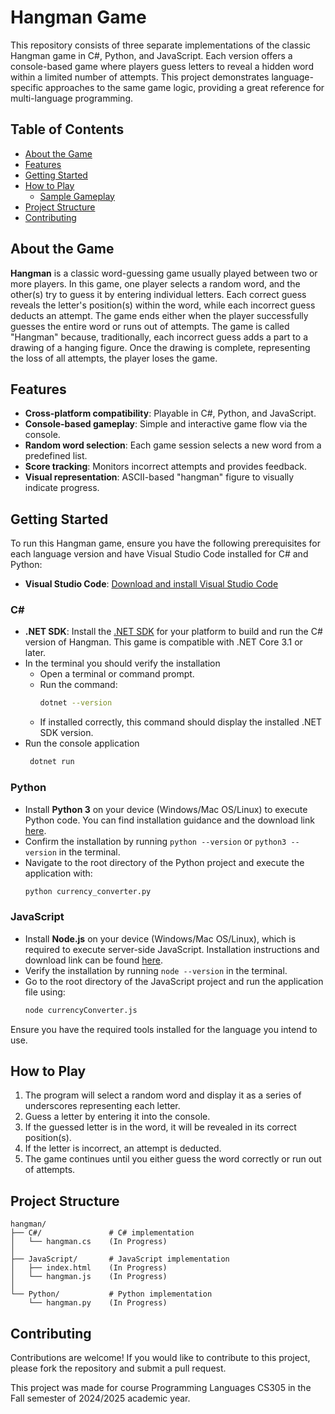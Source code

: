 # Hangman Game

This repository consists of three separate implementations of the classic Hangman game in C#, Python, and JavaScript. Each version offers a console-based game where players guess letters to reveal a hidden word within a limited number of attempts. This project demonstrates language-specific approaches to the same game logic, providing a great reference for multi-language programming.


## Table of Contents
- [About the Game](#about-the-game)
- [Features](#features)
- [Getting Started](#getting-started)
- [How to Play](#how-to-play)
  - [Sample Gameplay](#sample-gameplay)
- [Project Structure](#project-structure)
- [Contributing](#contributing)


## About the Game

**Hangman** is a classic word-guessing game usually played between two or more players. In this game, one player selects a random word, and the other(s) try to guess it by entering individual letters. Each correct guess reveals the letter's position(s) within the word, while each incorrect guess deducts an attempt. The game ends either when the player successfully guesses the entire word or runs out of attempts. The game is called "Hangman" because, traditionally, each incorrect guess adds a part to a drawing of a hanging figure. Once the drawing is complete, representing the loss of all attempts, the player loses the game.

## Features

- **Cross-platform compatibility**: Playable in C#, Python, and JavaScript.
- **Console-based gameplay**: Simple and interactive game flow via the console.
- **Random word selection**: Each game session selects a new word from a predefined list.
- **Score tracking**: Monitors incorrect attempts and provides feedback.
- **Visual representation**: ASCII-based "hangman" figure to visually indicate progress.

## Getting Started

To run this Hangman game, ensure you have the following prerequisites for each language version and have Visual Studio Code installed for C# and Python:
- **Visual Studio Code**: [Download and install Visual Studio Code](https://code.visualstudio.com/download)

### C#

- **.NET SDK**: Install the [.NET SDK](https://dotnet.microsoft.com/download) for your platform to build and run the C# version of Hangman. This game is compatible with .NET Core 3.1 or later.
- In the terminal you should verify the installation
  - Open a terminal or command prompt.
  - Run the command:
    ```bash
    dotnet --version
    ```
  - If installed correctly, this command should display the installed .NET SDK version.
- Run the console application
   ```bash
    dotnet run
    ```

### Python

- Install **Python 3** on your device (Windows/Mac OS/Linux) to execute Python code. You can find installation guidance and the download link [here](https://www.python.org/downloads/).
-  Confirm the installation by running `python --version` or `python3 --version` in the terminal.
- Navigate to the root directory of the Python project and execute the application with:
   ```bash
   python currency_converter.py
   ```

### JavaScript

 - Install **Node.js** on your device (Windows/Mac OS/Linux), which is required to execute server-side JavaScript. Installation instructions and download link can be found [here](https://nodejs.org/).
 - Verify the installation by running `node --version` in the terminal.
 - Go to the root directory of the JavaScript project and run the application file using:
    ```bash
   node currencyConverter.js
    ```


Ensure you have the required tools installed for the language you intend to use.



## How to Play

1. The program will select a random word and display it as a series of underscores representing each letter.
2. Guess a letter by entering it into the console.
3. If the guessed letter is in the word, it will be revealed in its correct position(s).
4. If the letter is incorrect, an attempt is deducted. 
5. The game continues until you either guess the word correctly or run out of attempts.

## Project Structure

```
hangman/
├── C#/               # C# implementation
│   └── hangman.cs    (In Progress)
│   
├── JavaScript/       # JavaScript implementation
│   ├── index.html    (In Progress)
│   └── hangman.js    (In Progress)
│   
└── Python/           # Python implementation
    └── hangman.py    (In Progress)
```

## Contributing

Contributions are welcome! If you would like to contribute to this project, please fork the repository and submit a pull request.

This project was made for course Programming Languages CS305 in the Fall semester of 2024/2025 academic year.

